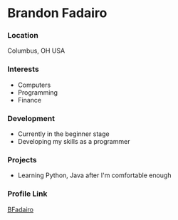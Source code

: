 # Brandon Fadairo

### Location

Columbus, OH USA

### Interests
- Computers
- Programming
- Finance

### Development
- Currently in the beginner stage
- Developing my skills as a programmer

### Projects
- Learning Python, Java after I'm comfortable enough

### Profile Link

<a href ='https://github.com/BFadairo'>BFadairo</a>



